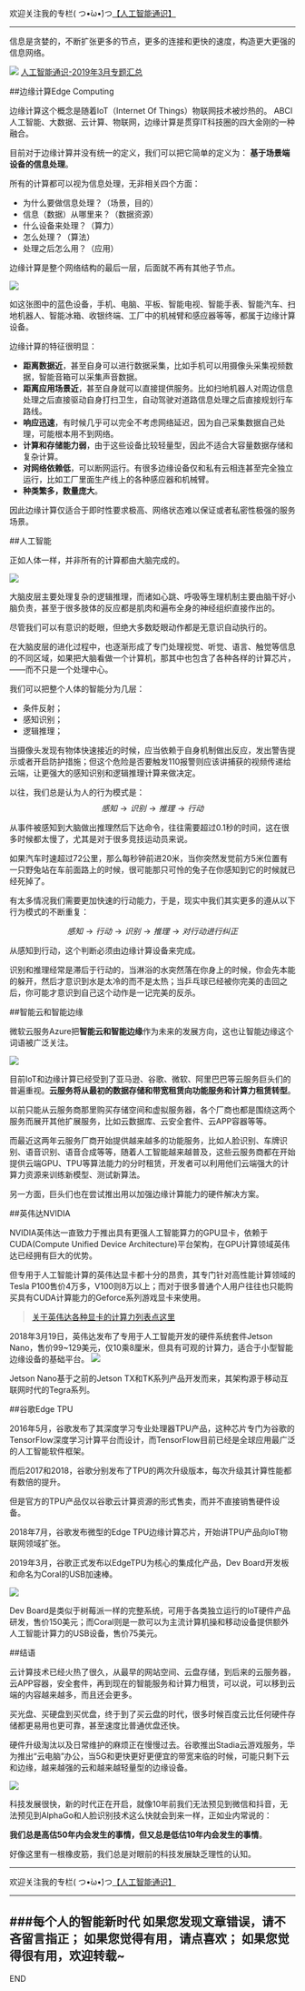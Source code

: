 欢迎关注我的专栏( つ•̀ω•́)つ[【人工智能通识】](https://www.jianshu.com/c/e9a7b7b7024d)

---

信息是贪婪的，不断扩张更多的节点，更多的连接和更快的速度，构造更大更强的信息网络。

![](imgs/4324074-6e031aa031bc1424.png?imageMogr2/auto-orient/strip%7CimageView2/2/w/1240)
[人工智能通识-2019年3月专题汇总](https://www.jianshu.com/p/72685b77cfff)

##边缘计算Edge Computing

边缘计算这个概念是随着IoT（Internet Of Things）物联网技术被炒热的。
ABCI人工智能、大数据、云计算、物联网，边缘计算是贯穿IT科技圈的四大金刚的一种融合。

目前对于边缘计算并没有统一的定义，我们可以把它简单的定义为：
**基于场景端设备的信息处理**。

所有的计算都可以视为信息处理，无非相关四个方面：
- 为什么要做信息处理？（场景，目的）
- 信息（数据）从哪里来？（数据资源）
- 什么设备来处理？（算力）
- 怎么处理？（算法）
- 处理之后怎么用？（应用）

边缘计算是整个网络结构的最后一层，后面就不再有其他子节点。

![](imgs/4324074-63e54a483e38b2b1.png?imageMogr2/auto-orient/strip%7CimageView2/2/w/1240)

如这张图中的蓝色设备，手机、电脑、平板、智能电视、智能手表、智能汽车、扫地机器人、智能冰箱、收银终端、工厂中的机械臂和感应器等等，都属于边缘计算设备。

边缘计算的特征很明显：
- **距离数据近**，甚至自身可以进行数据采集，比如手机可以用摄像头采集视频数据，智能音箱可以采集声音数据。
- **距离应用场景近**，甚至自身就可以直接提供服务。比如扫地机器人对周边信息处理之后直接驱动自身打扫卫生，自动驾驶对道路信息处理之后直接规划行车路线。
- **响应迅速**，有时候几乎可以完全不考虑网络延迟，因为自己采集数据自己处理，可能根本用不到网络。
- **计算和存储能力弱**，由于这些设备比较轻量型，因此不适合大容量数据存储和复杂计算。
- **对网络依赖低**，可以断网运行。有很多边缘设备仅和私有云相连甚至完全独立运行，比如工厂里面生产线上的各种感应器和机械臂。
- **种类繁多，数量庞大**。

因此边缘计算仅适合于即时性要求极高、网络状态难以保证或者私密性极强的服务场景。

##人工智能

正如人体一样，并非所有的计算都由大脑完成的。

![](imgs/4324074-b12206182e12b801.png?imageMogr2/auto-orient/strip%7CimageView2/2/w/1240)

大脑皮层主要处理复杂的逻辑推理，而诸如心跳、呼吸等生理机制主要由脑干好小脑负责，甚至于很多肢体的反应都是肌肉和遍布全身的神经组织直接作出的。

尽管我们可以有意识的眨眼，但绝大多数眨眼动作都是无意识自动执行的。

在大脑皮层的进化过程中，也逐渐形成了专门处理视觉、听觉、语言、触觉等信息的不同区域，如果把大脑看做一个计算机，那其中也包含了各种各样的计算芯片，——而不只是一个处理中心。

我们可以把整个人体的智能分为几层：
- 条件反射；
- 感知识别；
- 逻辑推理；

当摄像头发现有物体快速接近的时候，应当依赖于自身机制做出反应，发出警告提示或者开启防护措施；但这个危险是否要触发110报警则应该讲捕获的视频传递给云端，让更强大的感知识别和逻辑推理计算来做决定。

以往，我们总是认为人的行为模式是：
$$感知 \to 识别 \to 推理 \to 行动$$

 从事件被感知到大脑做出推理然后下达命令，往往需要超过0.1秒的时间，这在很多时候都太慢了，尤其是对于很多竞技运动员来说。

如果汽车时速超过72公里，那么每秒钟前进20米，当你突然发觉前方5米位置有一只野兔站在车前面路上的时候，很可能那只可怜的兔子在你感知到它的时候就已经死掉了。

有太多情况我们需要更加快速的行动能力，于是，现实中我们其实更多的遵从以下行为模式的不断重复：

$$感知→行动→识别→推理→对行动进行纠正$$

从感知到行动，这个判断必须由边缘计算设备来完成。

识别和推理经常是滞后于行动的，当淋浴的水突然落在你身上的时候，你会先本能的躲开，然后才意识到水是太冷的而不是太热；当乒乓球已经被你完美的击回之后，你可能才意识到自己这个动作是一记完美的反杀。

##智能云和智能边缘

微软云服务Azure把**智能云和智能边缘**作为未来的发展方向，这也让智能边缘这个词语被广泛关注。

 ![](imgs/4324074-03be0ceb91145396.png?imageMogr2/auto-orient/strip%7CimageView2/2/w/1240)


目前IoT和边缘计算已经受到了亚马逊、谷歌、微软、阿里巴巴等云服务巨头们的普遍重视。**云服务将从最初的数据存储和带宽租赁向功能服务和计算力租赁转型**。


以前只能从云服务商那里购买存储空间和虚拟服务器，各个厂商也都是围绕这两个服务而展开其他扩展服务，比如云数据库、云安全套件、云APP容器等等。

而最近这两年云服务厂商开始提供越来越多的功能服务，比如人脸识别、车牌识别、语音识别、语音合成等等，随着人工智能越来越普及，这些云服务商都在开始提供云端GPU、TPU等算法能力的分时租赁，开发者可以利用他们云端强大的计算力资源来训练新模型、测试新算法。

另一方面，巨头们也在尝试推出用以加强边缘计算能力的硬件解决方案。

##英伟达NVIDIA

NVIDIA英伟达一直致力于推出具有更强人工智能算力的GPU显卡，依赖于CUDA(Compute Unified Device Architecture)平台架构，在GPU计算领域英伟达已经拥有巨大的优势。

但专用于人工智能计算的英伟达显卡都十分的昂贵，其专门针对高性能计算领域的Tesla P100售价4万多，V100则8万以上；而对于很多普通个人用户往往也只能购买具有CUDA计算能力的Geforce系列游戏显卡来使用。

>[关于英伟达各种显卡的计算力列表点这里](https://developer.nvidia.com/cuda-gpus)

2018年3月19日，英伟达发布了专用于人工智能开发的硬件系统套件Jetson Nano，售价99~129美元，仅10乘8厘米，但具有可观的计算力，适合于小型智能边缘设备的基础平台。
![](imgs/4324074-d276b7e153d4e77e.png?imageMogr2/auto-orient/strip%7CimageView2/2/w/1240)

Jetson Nano基于之前的Jetson TX和TK系列产品开发而来，其架构源于移动互联网时代的Tegra系列。


##谷歌Edge TPU

2016年5月，谷歌发布了其深度学习专业处理器TPU产品，这种芯片专门为谷歌的TensorFlow深度学习计算平台而设计，而TensorFlow目前已经是全球应用最广泛的人工智能软件框架。

而后2017和2018，谷歌分别发布了TPU的两次升级版本，每次升级其计算性能都有数倍的提升。

但是官方的TPU产品仅以谷歌云计算资源的形式售卖，而并不直接销售硬件设备。

2018年7月，谷歌发布微型的Edge TPU边缘计算芯片，开始讲TPU产品向IoT物联网领域扩张。

2019年3月，谷歌正式发布以EdgeTPU为核心的集成化产品，Dev Board开发板和命名为Coral的USB加速棒。

![](imgs/4324074-58348c61b5c08555.png?imageMogr2/auto-orient/strip%7CimageView2/2/w/1240)


Dev Board是类似于树莓派一样的完整系统，可用于各类独立运行的IoT硬件产品研发，售价150美元；而Coral则是一款可以为主流计算机操和移动设备提供额外人工智能计算力的USB设备，售价75美元。


##结语

云计算技术已经火热了很久，从最早的网站空间、云盘存储，到后来的云服务器，云APP容器，安全套件，再到现在的智能服务和计算力租赁，可以说，可以移到云端的内容越来越多，而且还会更多。

买光盘、买硬盘到买优盘，终于到了买云盘的时代，很多时候百度云比任何硬件存储都更易用也更可靠，甚至速度比普通优盘还快。

硬件升级淘汰以及日常维护的麻烦正在慢慢过去。谷歌推出Stadia云游戏服务，华为推出“云电脑”办公，当5G和更快更好更便宜的带宽来临的时候，可能只剩下云和边缘，越来越强的云和越来越轻量型的边缘设备。

![](imgs/4324074-19ef0b9f7584a430.png?imageMogr2/auto-orient/strip%7CimageView2/2/w/1240)

科技发展很快，新的时代正在开启，就像10年前我们无法预见到微信和抖音，无法预见到AlphaGo和人脸识别技术这么快就会到来一样，正如业内常说的：

**我们总是高估50年内会发生的事情，但又总是低估10年内会发生的事情**。

好像这里有一根橡皮筋，我们总是对眼前的科技发展缺乏理性的认知。





---
欢迎关注我的专栏( つ•̀ω•́)つ[【人工智能通识】](https://www.jianshu.com/c/e9a7b7b7024d)

---
###每个人的智能新时代
如果您发现文章错误，请不吝留言指正；
如果您觉得有用，请点喜欢；
如果您觉得很有用，欢迎转载~
---
END